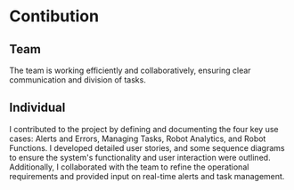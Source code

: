 # Contibution
## Team
The team is working efficiently and collaboratively, ensuring clear communication and division of tasks.
## Individual
I contributed to the project by defining and documenting the four key use cases: Alerts and Errors, Managing Tasks, Robot Analytics, and Robot Functions. I developed detailed user stories, and some sequence diagrams to ensure the system's functionality and user interaction were outlined. Additionally, I collaborated with the team to refine the operational requirements and provided input on real-time alerts and task management.
